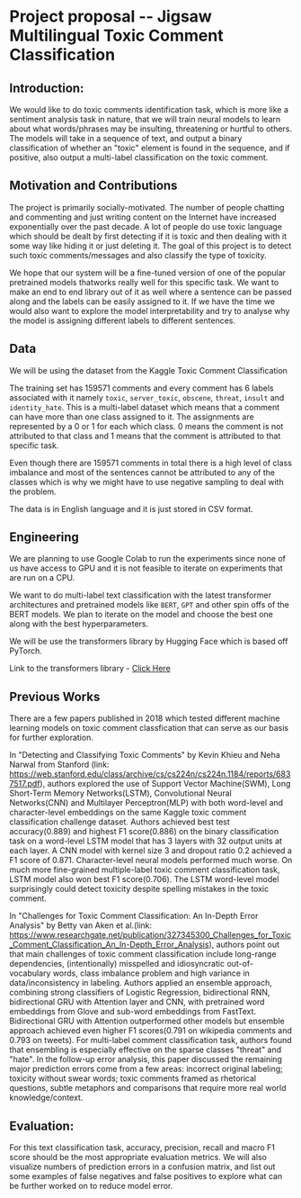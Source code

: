 
# Project proposal -- Jigsaw Multilingual Toxic Comment Classification

## Introduction:

We would like to do toxic comments identification task, which is more like a sentiment analysis task in nature, that we will train neural models to learn about what words/phrases may be insulting, threatening or hurtful to others. The models will take in a sequence of text, and output a binary classification of whether an "toxic" element is found in the sequence, and if positive, also output a multi-label classification on the toxic comment.

## Motivation and Contributions

The project is primarily socially-motivated. The number of people chatting and commenting and just writing content on the Internet have increased exponentially over the past decade. A lot of people do use toxic language which should be dealt by first detecting if it is toxic and then dealing with it some way like hiding it or just deleting it. The goal of this project is to detect such toxic comments/messages and also classify the type of toxicity.

We hope that our system will be a fine-tuned version of one of the popular pretrained models thatworks really well for this specific task. We want to make an end to end library out of it as well where a sentence can be passed along and the labels can be easily assigned to it. If we have the time we would also want to explore the model interpretability and try to analyse why the model is assigning different labels to different sentences.


## Data

We will be using the dataset from the Kaggle Toxic Comment Classification

The training set has 159571 comments and every comment has 6 labels associated with it namely `toxic`, `server_toxic`, `obscene`, `threat`, `insult` and `identity_hate`. This is a multi-label dataset which means that a comment can have more than one class assigned to it. The assignments are represented by a 0 or 1 for each which class. 0 means the comment is not attributed to that class and 1 means that the comment is attributed to that specific task.

Even though there are 159571 comments in total there is a high level of class imbalance and most of the sentences cannot be attributed to any of the classes which is why we might have to use negative sampling to deal with the problem.

The data is in English language and it is just stored in CSV format.


## Engineering

We are planning to use Google Colab to run the experiments since none of us have access to GPU and it is not feasible to iterate on experiments that are run on a CPU.

We want to do multi-label text classification with the latest transformer architectures and pretrained models like `BERT`, `GPT` and other spin offs of the BERT models. We plan to iterate on the model and choose the best one along with the best hyperparameters.

We will be use the transformers library by Hugging Face which is based off PyTorch.

Link to the transformers library - [Click Here](https://huggingface.co/transformers/)

## Previous Works

There are a few papers published in 2018 which tested different machine learning models on toxic comment classfication that can serve as our basis for further exploration.

In "Detecting and Classifying Toxic Comments" by Kevin Khieu and Neha Narwal from Stanford (link: https://web.stanford.edu/class/archive/cs/cs224n/cs224n.1184/reports/6837517.pdf), authors explored the use of Support Vector Machine(SWM), Long Short-Term Memory Networks(LSTM), Convolutional Neural Networks(CNN) and Multilayer Perceptron(MLP) with both word-level and character-level embeddings on the same Kaggle toxic comment classification challenge dataset. Authors achieved best test accuracy(0.889) and highest F1 score(0.886) on the binary classification task on a word-level LSTM model that has 3 layers with 32 output units at each layer. A CNN model with kernel size 3 and dropout ratio 0.2 achieved a F1 score of 0.871. Character-level neural models performed much worse. On much more fine-grained multiple-label toxic comment classification task, LSTM model also won best F1 score(0.706). The LSTM word-level model surprisingly could detect toxicity despite spelling mistakes in the toxic comment.

In "Challenges for Toxic Comment Classification: An In-Depth Error Analysis" by Betty van Aken et al.(link: https://www.researchgate.net/publication/327345300_Challenges_for_Toxic_Comment_Classification_An_In-Depth_Error_Analysis), authors point out that main challenges of toxic comment classification include long-range dependencies, (intentionally) misspelled and idiosyncratic out-of-vocabulary words, class imbalance problem and high variance in data/inconsistency in labeling. Authors applied an ensemble approach, combining strong classifiers of Logistic Regression, bidirectional RNN, bidirectional GRU with Attention layer and CNN, with pretrained word embeddings from Glove and sub-word embeddings from FastText. Bidirectional GRU with Attention outperformed other models but ensemble approach achieved even higher F1 scores(0.791 on wikipedia comments and 0.793 on tweets). For multi-label comment classification task, authors found that ensembling is especially effective on the sparse classes "threat" and "hate". In the follow-up error analysis, this paper discussed the remaining major prediction errors come from a few areas: incorrect original labeling; toxicity without swear words; toxic comments framed as rhetorical questions, subtle metaphors and comparisons that require more real world knowledge/context.
 

## Evaluation:

For this text classification task, accuracy, precision, recall and macro F1 score should be the most appropriate evaluation metrics. We will also visualize numbers of prediction errors in a confusion matrix, and list out some examples of false negatives and false positives to explore what can be further worked on to reduce model error. 
